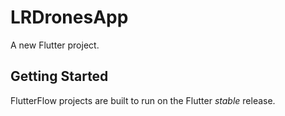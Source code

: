 # LRDronesApp

A new Flutter project.

## Getting Started

FlutterFlow projects are built to run on the Flutter _stable_ release.
